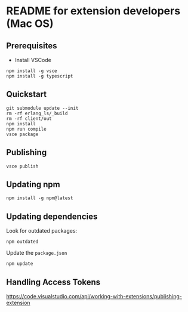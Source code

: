 # README for extension developers (Mac OS)

## Prerequisites

* Install VSCode

```
npm install -g vsce
npm install -g typescript
```

## Quickstart

```
git submodule update --init
rm -rf erlang_ls/_build
rm -rf client/out
npm install
npm run compile
vsce package
```

## Publishing

```
vsce publish
```

## Updating npm

```
npm install -g npm@latest
```

## Updating dependencies

Look for outdated packages:

```
npm outdated
```

Update the `package.json`

```
npm update
```

## Handling Access Tokens

https://code.visualstudio.com/api/working-with-extensions/publishing-extension
